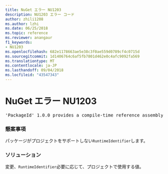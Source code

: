 ```yaml
---
title: NuGet エラー NU1203
description: NU1203 エラー コード
author: zhili1208
ms.author: lzhi
ms.date: 06/25/2018
ms.topic: reference
ms.reviewer: anangaur
f1_keywords:
- NU1203
ms.openlocfilehash: 682e1178663ae5e38c3f0ae559d0789cf4c0715d
ms.sourcegitcommit: 1d1406764c6af5fb7801d462e0c4afc9092fa569
ms.translationtype: MT
ms.contentlocale: ja-JP
ms.lasthandoff: 09/04/2018
ms.locfileid: "43547343"
---
```

# <a name="nuget-error-nu1203"></a>NuGet エラー NU1203

<pre>'PackageId' 1.0.0 provides a compile-time reference assembly for 'Foo.dll' on 'TargetFramework', but there is no compatible run-time assembly.</pre>

### <a name="issue"></a>懸案事項
パッケージがプロジェクトをサポートしない`RuntimeIdentifier`します。 

### <a name="solution"></a>ソリューション
変更、`RuntimeIdentifier`必要に応じて、プロジェクトで使用する値。